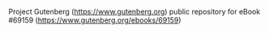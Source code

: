 Project Gutenberg (https://www.gutenberg.org) public repository for
eBook #69159 (https://www.gutenberg.org/ebooks/69159)
